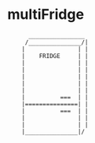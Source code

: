 # multiFridge


          ________________
         /_______________/|
        |               | |
        |    FRIDGE     | |
        |               | |
        |               | |
        |               | |
        |               | |
        |               | |
        |          ===  | |
        |===============| |
        |          ===  | |
        |               | |
        |               | |
        |_______________|/ 
